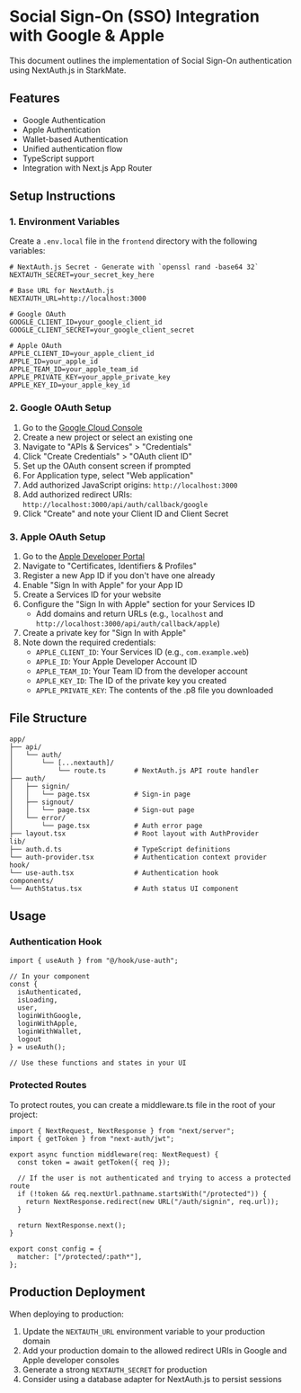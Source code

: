 # Social Sign-On (SSO) Integration with Google & Apple

This document outlines the implementation of Social Sign-On authentication using NextAuth.js in StarkMate.

## Features

- Google Authentication
- Apple Authentication
- Wallet-based Authentication
- Unified authentication flow
- TypeScript support
- Integration with Next.js App Router

## Setup Instructions

### 1. Environment Variables

Create a `.env.local` file in the `frontend` directory with the following variables:

```
# NextAuth.js Secret - Generate with `openssl rand -base64 32`
NEXTAUTH_SECRET=your_secret_key_here

# Base URL for NextAuth.js
NEXTAUTH_URL=http://localhost:3000

# Google OAuth
GOOGLE_CLIENT_ID=your_google_client_id
GOOGLE_CLIENT_SECRET=your_google_client_secret

# Apple OAuth
APPLE_CLIENT_ID=your_apple_client_id
APPLE_ID=your_apple_id
APPLE_TEAM_ID=your_apple_team_id
APPLE_PRIVATE_KEY=your_apple_private_key
APPLE_KEY_ID=your_apple_key_id
```

### 2. Google OAuth Setup

1. Go to the [Google Cloud Console](https://console.cloud.google.com/)
2. Create a new project or select an existing one
3. Navigate to "APIs & Services" > "Credentials"
4. Click "Create Credentials" > "OAuth client ID"
5. Set up the OAuth consent screen if prompted
6. For Application type, select "Web application"
7. Add authorized JavaScript origins: `http://localhost:3000`
8. Add authorized redirect URIs: `http://localhost:3000/api/auth/callback/google`
9. Click "Create" and note your Client ID and Client Secret

### 3. Apple OAuth Setup

1. Go to the [Apple Developer Portal](https://developer.apple.com/)
2. Navigate to "Certificates, Identifiers & Profiles"
3. Register a new App ID if you don't have one already
4. Enable "Sign In with Apple" for your App ID
5. Create a Services ID for your website
6. Configure the "Sign In with Apple" section for your Services ID
   - Add domains and return URLs (e.g., `localhost` and `http://localhost:3000/api/auth/callback/apple`)
7. Create a private key for "Sign In with Apple"
8. Note down the required credentials:
   - `APPLE_CLIENT_ID`: Your Services ID (e.g., `com.example.web`)
   - `APPLE_ID`: Your Apple Developer Account ID
   - `APPLE_TEAM_ID`: Your Team ID from the developer account
   - `APPLE_KEY_ID`: The ID of the private key you created
   - `APPLE_PRIVATE_KEY`: The contents of the .p8 file you downloaded

## File Structure

```
app/
├── api/
│   └── auth/
│       └── [...nextauth]/
│           └── route.ts       # NextAuth.js API route handler
├── auth/
│   ├── signin/
│   │   └── page.tsx           # Sign-in page
│   ├── signout/
│   │   └── page.tsx           # Sign-out page
│   └── error/
│       └── page.tsx           # Auth error page
├── layout.tsx                 # Root layout with AuthProvider
lib/
├── auth.d.ts                  # TypeScript definitions
└── auth-provider.tsx          # Authentication context provider
hook/
└── use-auth.tsx               # Authentication hook
components/
└── AuthStatus.tsx             # Auth status UI component
```

## Usage

### Authentication Hook

```tsx
import { useAuth } from "@/hook/use-auth";

// In your component
const { 
  isAuthenticated, 
  isLoading, 
  user, 
  loginWithGoogle, 
  loginWithApple, 
  loginWithWallet,
  logout 
} = useAuth();

// Use these functions and states in your UI
```

### Protected Routes

To protect routes, you can create a middleware.ts file in the root of your project:

```tsx
import { NextRequest, NextResponse } from "next/server";
import { getToken } from "next-auth/jwt";

export async function middleware(req: NextRequest) {
  const token = await getToken({ req });
  
  // If the user is not authenticated and trying to access a protected route
  if (!token && req.nextUrl.pathname.startsWith("/protected")) {
    return NextResponse.redirect(new URL("/auth/signin", req.url));
  }
  
  return NextResponse.next();
}

export const config = {
  matcher: ["/protected/:path*"],
};
```

## Production Deployment

When deploying to production:

1. Update the `NEXTAUTH_URL` environment variable to your production domain
2. Add your production domain to the allowed redirect URIs in Google and Apple developer consoles
3. Generate a strong `NEXTAUTH_SECRET` for production
4. Consider using a database adapter for NextAuth.js to persist sessions 